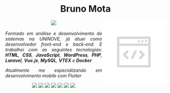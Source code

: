 <h1 align="center">Bruno Mota</h1>


<img style="width: 200px" align="right" src="assets/codegray.png" alt="octocat">
<p align="center">
    <a href="https://www.linkedin.com/in/bmotadev/"><img src="https://img.shields.io/badge/LinkedIn-blue?style=plastic&logo=linkedin"></a>
</p>

<p align="justify"><em>Formado em análise e desenvolvimento de sistemas na UNINOVE, já atuei como desenvolvedor front-end e back-end. E trabalhei com as seguintes tecnologias: <b>HTML</b>, <b>CSS</b>, <b>JavaScript</b>, <b>WordPress</b>, <b>PHP</b>, <b>Laravel</b>, <b>Vue.js</b>, <b>MySQL</b>, <b>VTEX</b> e <b>Docker</b></em></p>

<p align="justify"><i>Atualmente me especializando em desenvolvimento mobile com Flutter</i></p>

<p align="center"><img src="https://img.shields.io/badge/SQLite-07405E?style=plastic&logo=sqlite&logoColor=white"> <img src=https://img.shields.io/badge/iOS-000000?style=plastic&logo=ios&logoColor=white> <img src="https://img.shields.io/badge/Android-3DDC84?style=plastic&logo=android&logoColor=white"> <img src="https://img.shields.io/badge/Firebase-039BE5?style=plastic&logo=Firebase&logoColor=white"> <img src="https://img.shields.io/badge/Linux_Mint-87CF3E?style=plastic&logo=linux-mint&logoColor=white"> <img src="https://img.shields.io/badge/Flutter-02569B?style=plastic&logo=flutter&logoColor=white"> <img src="https://img.shields.io/badge/Dart-0175C2?style=plastic&logo=dart&logoColor=white"></p>
